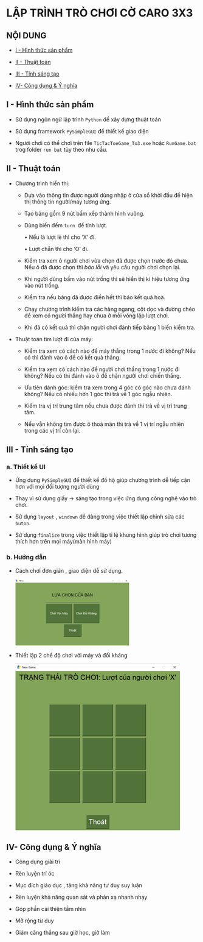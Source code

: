 # LẬP TRÌNH TRÒ CHƠI CỜ CARO 3X3

## **NỘI DUNG**

- [I - Hình thức sản phẩm](#i---hình-thức-sản-phẩm)

- [II - Thuật toán](#ii---thuật-toán)

- [III - Tính sáng tạo](#iii---tính-sáng-tạo)

- [IV- Công dụng & Ý nghĩa](#iv--công-dụng--ý-nghĩa)

## I - Hình thức sản phẩm

- Sử dụng ngôn ngữ lập trình ``Python`` để xây dựng thuật toán

- Sử dụng framework ``PySimpleGUI`` để thiết kế giao diện

- Người chơi có thể chơi trên file `TicTacToeGame_To3.exe` hoặc `RunGame.bat` trog folder `run bat` tùy theo nhu cầu.

## II - Thuật toán

-	Chương trình hiển thị:
    + Dựa vào thông tin được người dùng nhập ở cửa sổ khởi đầu để hiện thị thông tin người/máy tương ứng.
    
    + Tạo bảng gồm 9 nút bấm xếp thành hình vuông.
    
    + Dùng biến đếm `turn `để tính lượt.

        • Nếu là lượt lẻ thì cho ‘X’ đi.

        • Lượt chẵn thì cho ‘O’ đi.
    + Kiểm tra xem ô người chơi vừa chọn đã được chọn trước đó chưa. Nếu ô đã được chọn thì *báo lỗi* và yêu cầu người chơi chọn lại.
    + Khi người dùng bấm vào nút trống thì sẽ hiển thị kí hiệu tương ứng vào nút trống.
    + Kiểm tra nếu bảng đã được điền hết thì báo kết quả hoà.
    + Chạy chương trình kiểm tra các hàng ngang, cột dọc và đường chéo để xem có người thắng hay chưa ở mỗi vòng lặp lượt chơi.
    + Khi đã có kết quả thì chặn người chơi đánh tiếp bằng 1 biến kiểm tra.

-	Thuật toán tìm lượt đi của máy:
    
    + Kiểm tra xem có cách nào để máy thắng trong 1 nước đi không? Nếu có thì đánh vào ô để có kết quả thắng.

    + Kiểm tra xem có cách nào để người chơi thắng trong 1 nước đi không? Nếu có thì đánh vào ô để chặn người chơi chiến thắng.
    + Ưu tiên đánh góc: kiểm tra xem trong 4 góc có góc nào chưa đánh không? Nếu có nhiều hơn 1 góc thì trả về 1 góc ngẫu nhiên.
    + Kiểm tra vị trí trung tâm nếu chưa được đánh thì trả về vị trí trung tâm.
    + Nếu vẫn không tìm được ô thoả mãn thì trả về 1 vị trí ngẫu nhiên trong các vị trí còn lại.

## III - Tính sáng tạo 

### a. Thiết kế UI

- Ứng dụng `PySimpleGUI` để thiết kế đồ hộ giúp chương trình dễ tiếp cận hơn với mọi đối tượng người dùng

- Thay vì sử dụng giấy -> sáng tạo trong việc ứng dụng công nghệ vào trò chơi.

- Sử dụng `layout` , `windown` dễ dàng trong việc thiết lập chỉnh sửa các `buton`.

- Sử dụng `finalize` trong việc thiết lập tỉ lệ khung hình giúp trò chơi tương thích hơn trên mọi máy(màn hình máy)


### b. Hướng dẫn 

- Cách chơi đơn giản , giao diện dễ sử dụng.

    ![alt text](img/1.png)
    
- Thiết lập 2 chế độ chơi với máy và đối kháng

    ![alt text](img/2.png)

## IV- Công dụng & Ý nghĩa

- Công dụng giải trí

- Rèn luyện trí óc

- Mục đích giáo dục , tăng khả năng tư duy suy luận 

- Rèn luyện khả năng quan sát và phản xạ nhanh nhạy
- Góp phần cải thiện tầm nhìn
- Mở rộng tư duy
- Giảm căng thẳng sau giờ học, giờ làm
